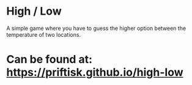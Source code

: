 # High / Low

A simple game where you have to guess the higher option between the temperature of two locations.

# Can be found at: https://priftisk.github.io/high-low
